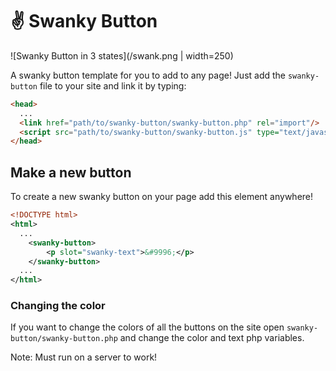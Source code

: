 # :v: Swanky Button

![Swanky Button in 3 states](/swank.png | width=250)

A swanky button template for you to add to any page! Just add the `swanky-button` file to your site and link it by typing:
```html
<head>
  ...
  <link href="path/to/swanky-button/swanky-button.php" rel="import"/>
  <script src="path/to/swanky-button/swanky-button.js" type="text/javascript"></script>
</head>
```
## Make a new button
To create a new swanky button on your page add this element anywhere!
```xml
<!DOCTYPE html>
<html>
  ...
    <swanky-button>
        <p slot="swanky-text">&#9996;</p>
    </swanky-button>
  ...
</html>
```
### Changing the color
If you want to change the colors of all the buttons on the site open `swanky-button/swanky-button.php` and change the color and text php variables.

Note: Must run on a server to work!
